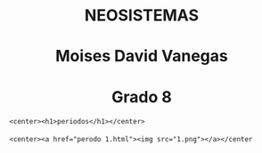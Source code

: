 <!DOCTYPE html>
<html>
<head>
	<title>MI PAGINA </title>
</head>
<body background="50599a3b340d5da.jpg">
      <center><h1>NEOSISTEMAS</h1></center>
      <center><h1>Moises David Vanegas</h1></center>
      <center><h1>Grado 8</h1></center>


      <center><h1>periodos</h1></center>
      
      <center><a href="perodo 1.html"><img src="1.png"></a></center




</body>
</html>



